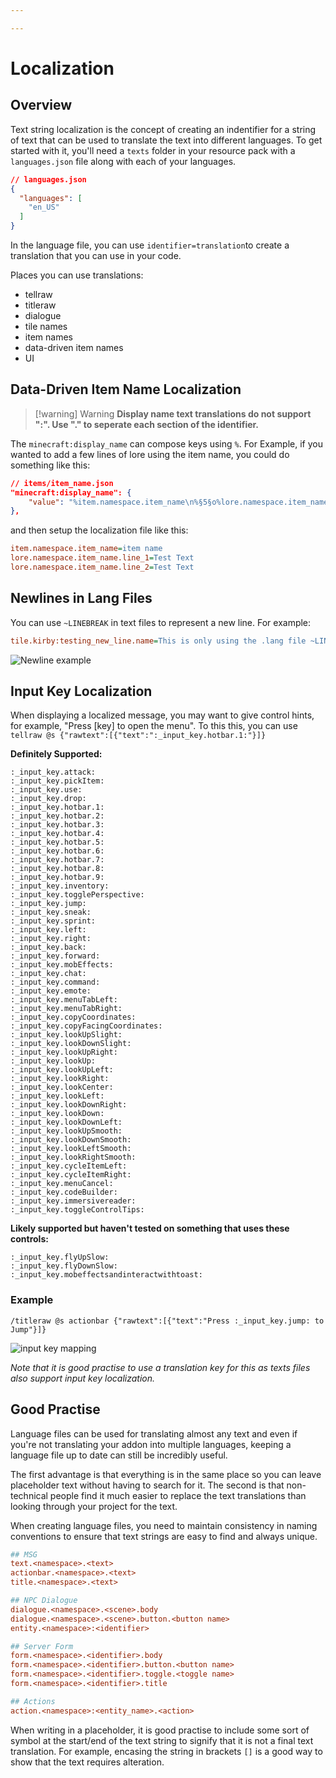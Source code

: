 ```yaml
---

---
```


# Localization

## Overview
Text string localization is the concept of creating an indentifier for a string of text that can be used to translate the text into different languages. To get started with it, you'll need a `texts` folder in your resource pack with a `languages.json` file along with each of your languages.

```json
// languages.json
{
  "languages": [
    "en_US"
  ]
}
```

In the language file, you can use `identifier=translation`to create a translation that you can use in your code.

Places you can use translations:
- tellraw
- titleraw
- dialogue
- tile names
- item names
- data-driven item names
- UI

## Data-Driven Item Name Localization 

> [!warning] Warning
> **Display name text translations do not support ":". Use "." to seperate each section of the identifier.**

The `minecraft:display_name` can compose keys using `%`. For Example, if you wanted to add a few lines of lore using the item name, you could do something like this:

```json
// items/item_name.json
"minecraft:display_name": {
    "value": "%item.namespace.item_name\n%§5§o%lore.namespace.item_name.line_1\n%lore.namespace.item_name.line_2§r"
},
```

and then setup the localization file like this:
```ini
item.namespace.item_name=item name
lore.namespace.item_name.line_1=Test Text
lore.namespace.item_name.line_2=Test Text
```

## Newlines in Lang Files
You can use 
``~LINEBREAK`` in text files to represent a new line. For example:

```ini
tile.kirby:testing_new_line.name=This is only using the .lang file ~LINEBREAK~~LINEBREAK~~LINEBREAK~ Not using display name component.
```
![Newline example](/images/text_localization/linebreaks.png)


## Input Key Localization
When displaying a localized message, you may want to give control hints, for example, "Press [key] to open the menu". To this this, you can use `tellraw @s {"rawtext":[{"text":":_input_key.hotbar.1:"}]}`

**Definitely Supported:**

```
:_input_key.attack: 
:_input_key.pickItem: 
:_input_key.use: 
:_input_key.drop: 
:_input_key.hotbar.1: 
:_input_key.hotbar.2: 
:_input_key.hotbar.3: 
:_input_key.hotbar.4:
:_input_key.hotbar.5: 
:_input_key.hotbar.6: 
:_input_key.hotbar.7: 
:_input_key.hotbar.8: 
:_input_key.hotbar.9: 
:_input_key.inventory: 
:_input_key.togglePerspective: 
:_input_key.jump: 
:_input_key.sneak: 
:_input_key.sprint: 
:_input_key.left: 
:_input_key.right: 
:_input_key.back: 
:_input_key.forward: 
:_input_key.mobEffects: 
:_input_key.chat: 
:_input_key.command: 
:_input_key.emote: 
:_input_key.menuTabLeft: 
:_input_key.menuTabRight: 
:_input_key.copyCoordinates: 
:_input_key.copyFacingCoordinates: 
:_input_key.lookUpSlight: 
:_input_key.lookDownSlight: 
:_input_key.lookUpRight: 
:_input_key.lookUp: 
:_input_key.lookUpLeft: 
:_input_key.lookRight: 
:_input_key.lookCenter: 
:_input_key.lookLeft: 
:_input_key.lookDownRight: 
:_input_key.lookDown: 
:_input_key.lookDownLeft: 
:_input_key.lookUpSmooth: 
:_input_key.lookDownSmooth: 
:_input_key.lookLeftSmooth: 
:_input_key.lookRightSmooth: 
:_input_key.cycleItemLeft: 
:_input_key.cycleItemRight:
:_input_key.menuCancel: 
:_input_key.codeBuilder: 
:_input_key.immersivereader: 
:_input_key.toggleControlTips:
```

**Likely supported but haven't tested on something that uses these controls:**
```
:_input_key.flyUpSlow: 
:_input_key.flyDownSlow: 
:_input_key.mobeffectsandinteractwithtoast:
```

### Example 

`/titleraw @s actionbar {"rawtext":[{"text":"Press :_input_key.jump: to Jump"}]}`

![input key mapping](/images/text_localization/input_key_mapping.png)

*Note that it is good practise to use a translation key for this as texts files also support input key localization.*

## Good Practise 
Language files can be used for translating almost any text and even if you're not translating your addon into multiple languages, keeping a language file up to date can still be incredibly useful.

The first advantage is that everything is in the same place so you can leave placeholder text without having to search for it. The second is that non-technical people find it much easier to replace the text translations than looking through your project for the text.

When creating language files, you need to maintain consistency in naming conventions to ensure that text strings are easy to find and always unique.

```ini
## MSG
text.<namespace>.<text>
actionbar.<namespace>.<text>
title.<namespace>.<text>

## NPC Dialogue
dialogue.<namespace>.<scene>.body
dialogue.<namespace>.<scene>.button.<button name>
entity.<namespace>:<identifier>

## Server Form
form.<namespace>.<identifier>.body
form.<namespace>.<identifier>.button.<button name>
form.<namespace>.<identifier>.toggle.<toggle name>
form.<namespace>.<identifier>.title

## Actions
action.<namespace>:<entity_name>.<action>
```

When writing in a placeholder, it is good practise to include some sort of symbol at the start/end of the text string to signify that it is not a final text translation. For example, encasing the string in brackets `[]` is a good way to show that the text requires alteration.


